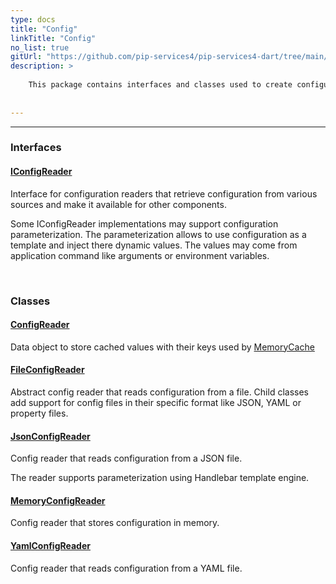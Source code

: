 ```yaml
---
type: docs
title: "Config"
linkTitle: "Config"
no_list: true
gitUrl: "https://github.com/pip-services4/pip-services4-dart/tree/main/pip-services4-config-dart"
description: >
    
    This package contains interfaces and classes used to create configuration readers from different sources, such as YAML and JSON files. 
    
    
---
```

---

<div class="module-body"> 

### Interfaces

#### [IConfigReader](iconfig_reader)
Interface for configuration readers that retrieve configuration from various sources
and make it available for other components.

Some IConfigReader implementations may support configuration parameterization.
The parameterization allows to use configuration as a template and inject there dynamic values.
The values may come from application command like arguments or environment variables.

<br>

### Classes

#### [ConfigReader](config_reader)
Data object to store cached values with their keys used by [MemoryCache](../../logic/cache/memory_cache)

#### [FileConfigReader](file_config_reader)
Abstract config reader that reads configuration from a file.
Child classes add support for config files in their specific format
like JSON, YAML or property files.

#### [JsonConfigReader](json_config_reader)
Config reader that reads configuration from a JSON file.

The reader supports parameterization using Handlebar template engine.


#### [MemoryConfigReader](memory_config_reader)
Config reader that stores configuration in memory.

#### [YamlConfigReader](yaml_config_reader)
Config reader that reads configuration from a YAML file.


</div>

